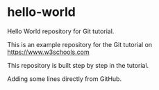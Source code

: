 # hello-world
Hello World repository for Git tutorial. 

This is an example repository for the Git tutorial on https://www.w3schools.com

This repository is built step by step in the tutorial.

Adding some lines directly from GitHub.
